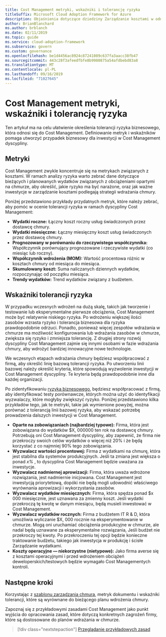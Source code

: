 ```yaml
---
title: Cost Management metryki, wskaźniki i tolerancję ryzyka
titleSuffix: Microsoft Cloud Adoption Framework for Azure
description: Objaśnienia dotyczące dziedziny Zarządzanie kosztami w odniesieniu do utrzymania ładu w chmurze
author: BrianBlanchard
ms.author: brblanch
ms.date: 02/11/2019
ms.topic: guide
ms.service: cloud-adoption-framework
ms.subservice: govern
ms.custom: governance
ms.openlocfilehash: be1d4456ac8924c87241089c637fa3aacc38fb47
ms.sourcegitcommit: 443c28f3afeedfbfe8b9980875a54afdbebd83a8
ms.translationtype: MT
ms.contentlocale: pl-PL
ms.lasthandoff: 09/16/2019
ms.locfileid: "71027645"
---
```

# <a name="cost-management-metrics-indicators-and-risk-tolerance"></a>Cost Management metryki, wskaźniki i tolerancję ryzyka

Ten artykuł ma na celu ułatwienie określenia tolerancji ryzyka biznesowego, która odnosi się do Cost Management. Definiowanie metryk i wskaźników pomaga utworzyć przypadek biznesowy dla inwestycji w Cost Management dyscypliny.

## <a name="metrics"></a>Metryki

Cost Management zwykle koncentruje się na metrykach związanych z kosztami. W ramach analizy ryzyka warto zebrać dane dotyczące bieżących i planowanych wydatków związanych z obciążeniami opartymi na chmurze, aby określić, jakie ryzyko ma być narażone, oraz jak ważne inwestycje w zarządzanie kosztami podlegają strategii wdrażania chmury.

Poniżej przedstawiono przykłady przydatnych metryk, które należy zebrać, aby pomóc w ocenie tolerancji ryzyka w ramach dyscypliny Cost Management:

- **Wydatki roczne:** Łączny koszt roczny usług świadczonych przez dostawcę chmury.
- **Wydatki miesięczne:** Łączny miesięczny koszt usług świadczonych przez dostawcę chmury.
- **Prognozowany w porównaniu do rzeczywistego współczynnika:** Współczynnik porównujący prognozowane i rzeczywiste wydatki (co miesiąc lub roczny).
- **Współczynnik wdrożenia (MOM):** Wartość procentowa różnic w kosztach chmury od miesiąca do miesiąca.
- **Skumulowany koszt:** Suma naliczanych dziennych wydatków, rozpoczynając od początku miesiąca.
- **Trendy wydatków:** Trend wydatków związany z budżetem.

## <a name="risk-tolerance-indicators"></a>Wskaźniki tolerancji ryzyka

W przypadku wczesnych wdrożeń na dużą skalę, takich jak tworzenie i testowanie lub eksperymentalne pierwsze obciążenia, Cost Management może być relatywnie niskiego ryzyka. Po wdrożeniu większej ilości zasobów wzrasta ryzyko i tolerancja biznesowa dla ryzyka prawdopodobnie odrzuci. Ponadto, ponieważ więcej zespołów wdrażania w chmurze ma możliwość konfigurowania lub wdrażania zasobów w chmurze, zwiększa się ryzyko i zmniejsza tolerancję. Z drugiej strony rozwój dyscypliny Cost Management zajmie się innymi osobami w fazie wdrażania chmury, aby wdrożyć bardziej innowacyjne nowe technologie.

We wczesnych etapach wdrażania chmury będziesz współpracować z firmą, aby określić linię bazową tolerancji ryzyka. Po utworzeniu linii bazowej należy określić kryteria, które spowodują wyzwolenie inwestycji w Cost Management dyscypliny. Te kryteria będą prawdopodobnie inne dla każdej organizacji.

Po zidentyfikowaniu [ryzyka biznesowego](./business-risks.md), będziesz współpracować z firmą, aby identyfikować testy porównawcze, których można użyć do identyfikacji wyzwalaczy, które mogłyby zwiększyć ryzyko. Poniżej przedstawiono kilka przykładów tego, jak te metryki, takie jak wymienione powyżej, można porównać z tolerancją linii bazowej ryzyka, aby wskazać potrzebę prowadzenia dalszych inwestycji w Cost Management.

- **Oparte na zobowiązaniach (najbardziej typowe):** Firma, która jest zobowiązana do wydatków $X, 000000 ten rok na dostawcę chmury. Potrzebują oni Cost Management dyscypliny, aby zapewnić, że firma nie przekroczy swoich celów wydatków o więcej niż 20% i że będą korzystać z co najmniej 90% tego zobowiązania.
- **Wyzwalacz wartości procentowej:** Firma z wydatkami na chmurę, która jest stabilna dla systemów produkcyjnych. Jeśli ta zmiana jest większa o ponad _x%_ , to dyscyplina Cost Management będzie uważana za inwestycje.
- **Wyzwalacz nadmiernej aprowizacji:** Firma, która uważa wdrożone rozwiązania, jest nadmiernie inicjowana. Cost Management jest inwestycją priorytetową, dopóki nie będą mogli udowodnić właściwego wyrównania aprowizacji i wykorzystania zasobów.
- **Wyzwalacz wydatków miesięcznych:** Firma, która spędza ponad $x 000 miesięcznie, jest uznawana za zmienny koszt. Jeśli wydatki przekroczą tę kwotę w danym miesiącu, będą musieli inwestować w Cost Management.
- **Wyzwalacz wydatków rocznych:** Firma z budżetem IT R & D, która umożliwia wyliczanie $X, 000 rocznie na eksperymentowanie w chmurze. Mogą oni uruchamiać obciążenia produkcyjne w chmurze, ale nadal będą uznawane za eksperymentalne rozwiązania, Jeśli budżet nie przekroczy tej kwoty. Po przekroczeniu tej opcji będzie konieczne traktowanie budżetu, takiego jak inwestycja w produkcję i ścisłe Zarządzanie wydatkami.
- **Koszty operacyjne — niekorzystne (nietypowe):** Jako firma averse się z kosztami operacyjnymi i przed wdrożeniem obciążeń deweloperskich/testowych będzie wymagało Cost Managementych kontroli.

## <a name="next-steps"></a>Następne kroki

Korzystając z [szablonu zarządzania chmurą](./template.md), metryk dokumentu i wskaźniki tolerancji, które są wyrównane do bieżącego planu wdrożenia chmury.

Zapoznaj się z przykładowymi zasadami Cost Management jako punkt wyjścia do opracowania zasad, które dotyczą konkretnych zagrożeń firmy, które są dostosowane do planów wdrażania w chmurze.

> [!div class="nextstepaction"]
> [Przeglądanie przykładowych zasad](./policy-statements.md)
